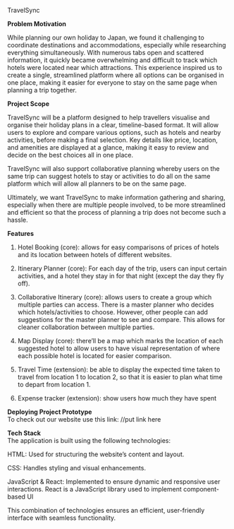 TravelSync

**Problem Motivation**

While planning our own holiday to Japan, we found it challenging to coordinate destinations and accommodations, especially while researching everything simultaneously. With numerous tabs open and scattered information, it quickly became overwhelming and difficult to track which hotels were located near which attractions. This experience inspired us to create a single, streamlined platform where all options can be organised in one place, making it easier for everyone to stay on the same page when planning a trip together.

**Project Scope**

TravelSync will be a platform designed to help travellers visualise and organise their holiday plans in a clear, timeline-based format. It will allow users to explore and compare various options, such as hotels and nearby activities, before making a final selection. Key details like price, location, and amenities are displayed at a glance, making it easy to review and decide on the best choices all in one place.

TravelSync will also support collaborative planning whereby users on the same trip can suggest hotels to stay or activities to do all on the same platform which will allow all planners to be on the same page.

Ultimately, we want TravelSync to make information gathering and sharing, especially when there are multiple people involved, to be more streamlined and efficient so that the process of planning a trip does not become such a hassle.

**Features**

1. Hotel Booking (core): allows for easy comparisons of prices of hotels and its location between hotels of different websites.  

2. Itinerary Planner (core): For each day of the trip, users can input certain activities, and a hotel they stay in for that night (except the day they fly off).  

3. Collaborative Itinerary (core): allows users to create a group which multiple parties can access. There is a master planner who decides which hotels/activities to choose. However, other people can add suggestions for the master planner to see and compare. This allows for cleaner collaboration between multiple parties.  

4. Map Display (core): there’ll be a map which marks the location of each suggested hotel to allow users to have visual representation of where each possible hotel is located for easier comparison.

5. Travel Time (extension): be able to display the expected time taken to travel from location 1 to location 2, so that it is easier to plan what time to depart from location 1\.  

6. Expense tracker (extension): show users how much they have spent

**Deploying Project Prototype**  
To check out our website use this link: //put link here

**Tech Stack**  
The application is built using the following technologies:

HTML: Used for structuring the website’s content and layout.

CSS: Handles styling and visual enhancements.

JavaScript & React: Implemented to ensure dynamic and responsive user interactions. React is a JavaScript library used to implement component-based UI

This combination of technologies ensures an efficient, user-friendly interface with seamless functionality.